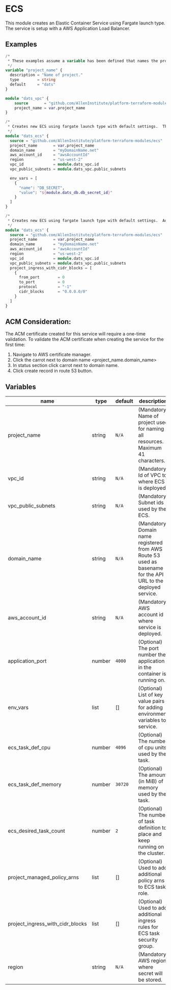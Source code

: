 # ECS

This module creates an Elastic Container Service using Fargate launch type.  The service is setup with a AWS Application Load Balancer.

## Examples

```terraform
/*
 * These examples assume a variable has been defined that names the project and the project is setup where a VPC has been created.  Example below.
 */
variable "project_name" {
  description = "Name of project."
  type        = string
  default     = "dats"
}

module "dats_vpc" {
    source       = "github.com/AllenInstitute/platform-terraform-modules/vpc"
    project_name = var.project_name
}
```
```terraform
/*
 * Creates new ECS using fargate launch type with default settings.  This example adds one custom environment variable for the secret id containing database information.
 */
module "dats_ecs" {
  source = "github.com/AllenInstitute/platform-terraform-modules/ecs"
  project_name       = var.project_name
  domain_name        = "myDomainName.net"
  aws_account_id     = "awsAccountId"
  region             = "us-west-2"
  vpc_id             = module.dats_vpc.id
  vpc_public_subnets = module.dats_vpc.public_subnets

  env_vars = [
    { 
      "name": "DB_SECRET", 
      "value": "${module.dats_db.db_secret_id}" 
    }
  ]
}
```
```terraform
/*
 * Creates new ECS using fargate launch type with default settings.  Additional project setting to open inbound ports to all.
 */
module "dats_ecs" {
  source = "github.com/AllenInstitute/platform-terraform-modules/ecs"
  project_name       = var.project_name
  domain_name        = "myDomainName.net"
  aws_account_id     = "awsAccountId"
  region             = "us-west-2"
  vpc_id             = module.dats_vpc.id
  vpc_public_subnets = module.dats_vpc.public_subnets
  project_ingress_with_cidr_blocks = [
    {
      from_port        = 0
      to_port          = 0
      protocol         = "-1"
      cidr_blocks      = "0.0.0.0/0"
    }
  ]
}
```

## ACM Consideration:
The ACM certificate created for this service will require a one-time validation.  To validate the ACM certificate when creating the service for the first time:
1. Navigate to AWS certificate manager.
2. Click the carrot next to domain name <project_name.domain_name>
3. In status section click carrot next to domain name.
4. Click create record in route 53 button. 


## Variables
| name | type | default | description |
| --- | --- | --- | --- |
| project_name | string | `N/A` | (Mandatory) Name of project used for naming all resources. Maximum 41 characters. |
| vpc_id | string | `N/A` | (Mandatory) Id of VPC to where ECS is deployed. |
| vpc_public_subnets | string | `N/A` | (Mandatory) Subnet ids used by the ECS. |
| domain_name | string | `N/A` | (Mandatory) Domain name registered from AWS Route 53 used as basename for the API URL to the deployed service. |
| aws_account_id | string | `N/A` | (Mandatory) AWS account id where service is deployed. |
| application_port | number | `4000` | (Optional) The port number the application in the container is running on. |
| env_vars | list | [] | (Optional) List of key value pairs for adding environment variables to service. |
| ecs_task_def_cpu | number | `4096` | (Optional) The number of cpu units used by the task. |
| ecs_task_def_memory | number | `30720` | (Optional) The amount (in MiB) of memory used by the task. |
| ecs_desired_task_count | number | `2` | (Optional) The number of task definition to place and keep running on the cluster. |
| project_managed_policy_arns | list | [] | (Optional) Used to add additional policy arns to ECS task role. |
| project_ingress_with_cidr_blocks | list | [] | (Optional) Used to add additional ingress rules for ECS task security group. |
| region | string | `N/A` | (Mandatory) AWS region where secret will be stored. |
